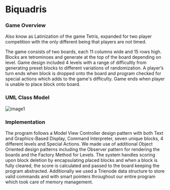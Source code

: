 # Biquadris 

### Game Overview
Also know as Latinization of the game Tetris, expanded for two player competition with the only different being that players are not timed.

The game consists of two boards, each 11 columns wide and 15 rows high. Blocks are tetrominoes and generate at the top of the board depending on level. Game design included 4 levels with a range of difficultly from generating preset blocks to different variations of randomization. A player’s turn ends when block is dropped onto the board and program checked for special actions which adds to the game's difficulty. Game ends when player is unable to place block onto board. 

### UML Class Model
![image1](https://github.com/jjudyyang/cs246-project/assets/25236683/152f9e4b-bac3-4d6b-8f8f-db7ab8bc79fb)

### Implementation 
The program follows a Model View Controller design pattern with both Text and Graphics-Based Display, Command Interpreter, seven unique blocks, 4 different levels and Special Actions. We made use of additional Object Oriented design patterns including the Observer pattern for rendering the boards and the Factory Method for Levels. The system handles scoring upon block deletion by encapsulating placed blocks and when a block is fully cleared, the score is calculated and passed to the board keeping the program abstracted. Additionally we used a Trienode data structure to store valid commands and with smart pointers throughout our entire program which took care of memory management.


